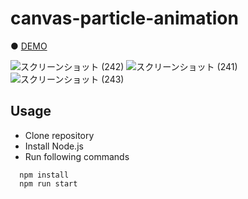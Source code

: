 # canvas-particle-animation

● <a href="https://hisamikurita.github.io/canvas-particle-animation/dist">DEMO</a>

![スクリーンショット (242)](https://user-images.githubusercontent.com/47776346/81489828-6f2a4b00-92b5-11ea-86a0-00ef33700190.png)
![スクリーンショット (241)](https://user-images.githubusercontent.com/47776346/81489830-718ca500-92b5-11ea-9a1c-f1b7a2be6bb6.png)
![スクリーンショット (243)](https://user-images.githubusercontent.com/47776346/81489833-73eeff00-92b5-11ea-92d8-cbb4a92adeed.png)

## Usage
* Clone repository<br>
* Install Node.js<br>
* Run following commands<br>
```
  npm install  
  npm run start  
```
